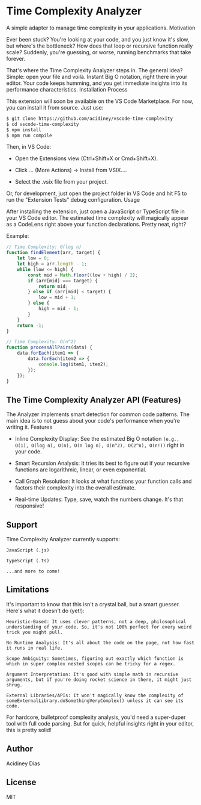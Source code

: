 # Time Complexity Analyzer

A simple adapter to manage time complexity in your applications.
Motivation

Ever been stuck? You're looking at your code, and you just know it's slow, but where's the bottleneck? How does that loop or recursive function really scale? Suddenly, you're guessing, or worse, running benchmarks that take forever.

That's where the Time Complexity Analyzer steps in. The general idea? Simple: open your file and voilà. Instant Big O notation, right there in your editor. Your code keeps humming, and you get immediate insights into its performance characteristics.
Installation Process

This extension will soon be available on the VS Code Marketplace. For now, you can install it from source. Just use:

```bash
$ git clone https://github.com/acidiney/vscode-time-complexity
$ cd vscode-time-complexity
$ npm install
$ npm run compile
```

Then, in VS Code:

  - Open the Extensions view (Ctrl+Shift+X or Cmd+Shift+X).

  - Click ... (More Actions) -> Install from VSIX....

  - Select the .vsix file from your project.

Or, for development, just open the project folder in VS Code and hit F5 to run the "Extension Tests" debug configuration.
Usage

After installing the extension, just open a JavaScript or TypeScript file in your VS Code editor. The estimated time complexity will magically appear as a CodeLens right above your function declarations. Pretty neat, right?

Example:
```js
// Time Complexity: O(log n)
function findElement(arr, target) {
    let low = 0;
    let high = arr.length - 1;
    while (low <= high) {
        const mid = Math.floor((low + high) / 2);
        if (arr[mid] === target) {
            return mid;
        } else if (arr[mid] < target) {
            low = mid + 1;
        } else {
            high = mid - 1;
        }
    }
    return -1;
}

// Time Complexity: O(n^2)
function processAllPairs(data) {
    data.forEach(item1 => {
        data.forEach(item2 => {
            console.log(item1, item2);
        });
    });
}
```

## The Time Complexity Analyzer API (Features)

The Analyzer implements smart detection for common code patterns. The main idea is to not guess about your code's performance when you're writing it.
Features

  - Inline Complexity Display: See the estimated Big O notation `(e.g., O(1), O(log n), O(n), O(n log n), O(n^2), O(2^n), O(n!))` right in your code.

  - Smart Recursion Analysis: It tries its best to figure out if your recursive functions are logarithmic, linear, or even exponential.

  - Call Graph Resolution: It looks at what functions your function calls and factors their complexity into the overall estimate.

  - Real-time Updates: Type, save, watch the numbers change. It's that responsive!

## Support

Time Complexity Analyzer currently supports:

    JavaScript (.js)

    TypeScript (.ts)

    ...and more to come!

## Limitations

It's important to know that this isn't a crystal ball, but a smart guesser. Here's what it doesn't do (yet!):

    Heuristic-Based: It uses clever patterns, not a deep, philosophical understanding of your code. So, it's not 100% perfect for every weird trick you might pull.

    No Runtime Analysis: It's all about the code on the page, not how fast it runs in real life.

    Scope Ambiguity: Sometimes, figuring out exactly which function is which in super complex nested scopes can be tricky for a regex.

    Argument Interpretation: It's good with simple math in recursive arguments, but if you're doing rocket science in there, it might just shrug.

    External Libraries/APIs: It won't magically know the complexity of someExternalLibrary.doSomethingVeryComplex() unless it can see its code.

For hardcore, bulletproof complexity analysis, you'd need a super-duper tool with full code parsing. But for quick, helpful insights right in your editor, this is pretty solid!

## Author
Acidiney Dias

## License
MIT